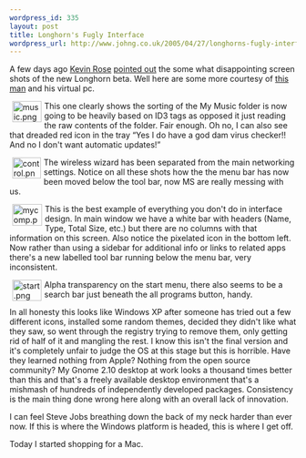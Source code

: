 ```yaml
--- 
wordpress_id: 335
layout: post
title: Longhorn's Fugly Interface
wordpress_url: http://www.johng.co.uk/2005/04/27/longhorns-fugly-interface/
---
```

<p>A few days ago <a target="_self" href="http://www.kevinrose.com/">Kevin Rose</a> <a target="_self" href="http://www.kevinrose.com/index.php/weblog/comments/226/">pointed out</a> the some what disappointing screen shots of the new Longhorn beta. Well here are some more courtesy of <a target="_self" href="http://www.patelweb.co.uk">this man</a> and his virtual pc.</p> <p><a href="http://www.johng.co.uk/wp-content/images/music.png" target="_self"><img vspace="0" hspace="5" border="0" align="left" src="http://www.johng.co.uk/wp-content/images/music.png" alt="music.png" title="music.png" style="width: 51px; height: 37px;" /></a>This one clearly shows the sorting of the My Music folder is now going to be heavily based on ID3 tags as opposed it just reading the raw contents of the folder. Fair enough. Oh no, I can also see that dreaded red icon in the tray &ldquo;Yes I do have a god dam virus checker!! And no I don't want automatic updates!&rdquo;</p> <p><a href="http://www.johng.co.uk/wp-content/images/control.png" target="_self"><img vspace="0" hspace="5" border="0" align="left" src="http://www.johng.co.uk/wp-content/images/control.png" alt="control.png" title="control.png" style="width: 50px; height: 37px;" /></a>The wireless wizard has been separated from the main networking settings. Notice on all these shots how the the menu bar has now been moved below the tool bar, now MS are really messing with us.</p> <p><a href="http://www.johng.co.uk/wp-content/images/mycomp.png" target="_self"><img vspace="0" hspace="5" border="0" align="left" src="http://www.johng.co.uk/wp-content/images/mycomp.png" alt="mycomp.png" title="mycomp.png" style="width: 52px; height: 38px;" /></a>This is the best example of everything you don't do in interface design. In main window we have a white bar with headers (Name, Type, Total Size, etc.) but there are no columns with that information on this screen. Also notice the pixelated icon in the bottom left. Now rather than using a sidebar for additional info or links to related apps there's a new labelled tool bar running below the menu bar, very inconsistent.</p> <p><a href="http://www.johng.co.uk/wp-content/images/start.png" target="_self"><img vspace="0" hspace="5" border="0" align="left" src="http://www.johng.co.uk/wp-content/images/start.png" alt="start.png" title="start.png" style="width: 51px; height: 37px;" /></a>Alpha transparency on the start menu, there also seems to be a search bar just beneath the all programs button, handy.</p>   <p>In all honesty this looks like Windows XP after someone has tried out a few different icons, installed some random themes, decided they didn't like what they saw, so went through the registry trying to remove them, only getting rid of half of it and mangling the rest. I know this isn't the final version and it's completely unfair to judge the OS at this stage but this is horrible. Have they learned nothing from Apple? Nothing from the open source community? My Gnome 2.10 desktop at work looks a thousand times better than this and that's a freely available desktop environment that's a mishmash of hundreds of independently developed packages. Consistency is the main thing done wrong here along with an overall lack of innovation.</p>  <p>I can feel Steve Jobs breathing down the back of my neck harder than ever now. If this is where the Windows platform is headed, this is where I get off.</p><p>Today I started shopping for a Mac.</p>

